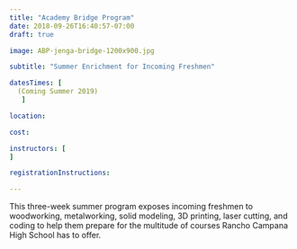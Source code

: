 ```yaml
---
title: "Academy Bridge Program"
date: 2018-09-26T16:40:57-07:00
draft: true

image: ABP-jenga-bridge-1200x900.jpg

subtitle: "Summer Enrichment for Incoming Freshmen"

datesTimes: [ 
  (Coming Summer 2019)
   ]

location:

cost:

instructors: [
]   

registrationInstructions:

---
```


This three-week summer program exposes incoming freshmen to
woodworking, metalworking, solid modeling, 3D printing, laser
cutting, and coding to help them prepare for the multitude of courses
Rancho Campana High School has to offer.
